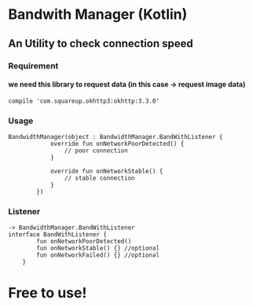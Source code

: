 # Bandwith Manager (Kotlin)

## An Utility to check connection speed

### Requirement
#### we need this library to request data (in this case -> request image data)
```compile 'com.squareup.okhttp3:okhttp:3.3.0'```

### Usage
``` 
BandwidthManager(object : BandwidthManager.BandWithListener {
            override fun onNetworkPoorDetected() {
                // poor connection
            }

            override fun onNetworkStable() {
                // stable connection
            }
        })
```

### Listener
```
-> BandwidthManager.BandWithListener
interface BandWithListener {
        fun onNetworkPoorDetected()
        fun onNetworkStable() {} //optional
        fun onNetworkFailed() {} //optional
    }
```


# Free to use!
